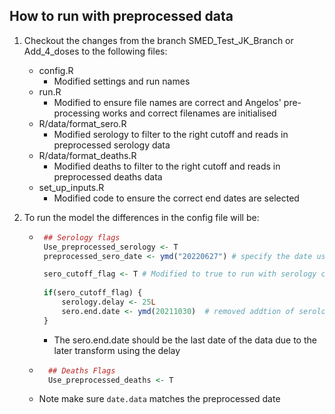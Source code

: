 ## How to run with preprocessed data

1) Checkout the changes from the branch SMED_Test_JK_Branch or Add_4_doses to the following files:

    - config.R
        - Modified settings and run names
    - run.R
        - Modified to ensure file names are correct and Angelos' pre-processing works and correct filenames are initialised
    - R/data/format_sero.R
        - Modified serology to filter to the right cutoff and reads in preprocessed serology data
    - R/data/format_deaths.R
        - Modified deaths to filter to the right cutoff and reads in preprocessed deaths data
    - set_up_inputs.R
        - Modified code to ensure the correct end dates are selected


2) To run the model the differences in the config file will be:

    -  ```r 
        ## Serology flags
        Use_preprocessed_serology <- T
        preprocessed_sero_date <- ymd("20220627") # specify the date used for the preprocessed data

        sero_cutoff_flag <- T # Modified to true to run with serology cutoff
        
        if(sero_cutoff_flag) {
            serology.delay <- 25L
            sero.end.date <- ymd(20211030)  # removed addtion of serology delay to this term
        }
        ```
        - The sero.end.date should be the last date of the data due to the later transform using the delay
    - ```r
        ## Deaths Flags
        Use_preprocessed_deaths <- T
        ```
    - Note make sure `date.data` matches the preprocessed date
